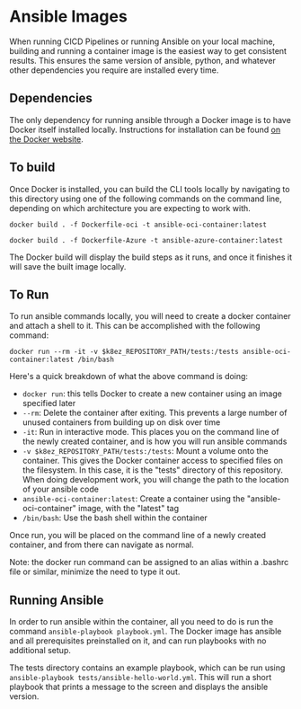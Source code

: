 # Ansible Images

When running CICD Pipelines or running Ansible on your local machine, building and running a container image is the
easiest way to get consistent results. This ensures the same version of ansible, python, and whatever other
dependencies you require are installed every time. 

## Dependencies

The only dependency for running ansible through a Docker image is to have Docker itself installed locally. Instructions
for installation can be found [on the Docker website](https://docs.docker.com/get-started/get-docker/).

## To build

Once Docker is installed, you can build the CLI tools locally by navigating to this directory using one of the
following commands on the command line, depending on which architecture you are expecting to work with.

`docker build . -f Dockerfile-oci -t ansible-oci-container:latest`

`docker build . -f Dockerfile-Azure -t ansible-azure-container:latest`

The Docker build will display the build steps as it runs, and once it finishes it will save the built image locally.

## To Run

To run ansible commands locally, you will need to create a docker container and attach a shell to it. This can be
accomplished with the following command:

`docker run --rm -it -v $k8ez_REPOSITORY_PATH/tests:/tests ansible-oci-container:latest /bin/bash`

Here's a quick breakdown of what the above command is doing:

- `docker run`: this tells Docker to create a new container using an image specified later
- `--rm`: Delete the container after exiting. This prevents a large number of unused containers from building up on disk over time
- `-it`: Run in interactive mode. This places you on the command line of the newly created container, and is how you will run ansible commands
- `-v $k8ez_REPOSITORY_PATH/tests:/tests`: Mount a volume onto the container. This gives the Docker container access
to specified files on the filesystem. In this case, it is the "tests" directory of this repository. When doing
development work, you will change the path to the location of your ansible code
- `ansible-oci-container:latest`: Create a container using the "ansible-oci-container" image, with the "latest" tag
- `/bin/bash`: Use the bash shell within the container

Once run, you will be placed on the command line of a newly created container, and from there can navigate as normal.

Note: the docker run command can be assigned to an alias within a .bashrc file or similar, minimize the need to type it out.

## Running Ansible

In order to run ansible within the container, all you need to do is run the command `ansible-playbook playbook.yml`.
The Docker image has ansible and all prerequisites preinstalled on it, and can run playbooks with no additional setup.

The tests directory contains an example playbook, which can be run using `ansible-playbook tests/ansible-hello-world.yml`.
This will run a short playbook that prints a message to the screen and displays the ansible version.
